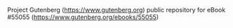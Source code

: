 Project Gutenberg (https://www.gutenberg.org) public repository for
eBook #55055 (https://www.gutenberg.org/ebooks/55055)
